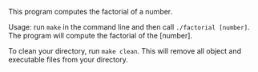 This program computes the factorial of a number.

Usage: run `make` in the command line and then call `./factorial [number]`. The program will compute the factorial of the [number].

To clean your directory, run `make clean`. This will remove all object and executable files from your directory.



